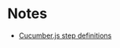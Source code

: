 # Notes
- [Cucumber.js step definitions](https://github.com/cucumber/cucumber-js/blob/2.x/docs/support_files/step_definitions.md)